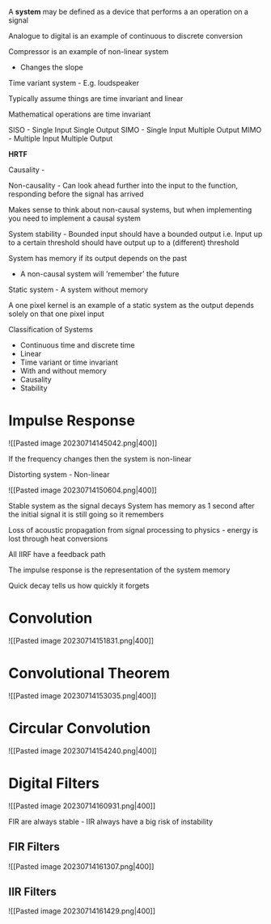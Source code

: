 A **system** may be defined as a device that performs a an operation on a signal

Analogue to digital is an example of continuous to discrete conversion

Compressor is an example of non-linear system
- Changes the slope

Time variant system - E.g. loudspeaker

Typically assume things are time invariant and linear

Mathematical operations are time invariant

SISO - Single Input Single Output
SIMO - Single Input Multiple Output
MIMO - Multiple Input Multiple Output

**HRTF**

Causality - 

Non-causality - Can look ahead further into the input to the function, responding before the signal has arrived

Makes sense to think about non-causal systems, but when implementing you need to implement a causal system

System stability - Bounded input should have a bounded output i.e. Input up to a certain threshold should have output up to a (different) threshold

System has memory if its output depends on the past
- A non-causal system will 'remember' the future

Static system - A system without memory

A one pixel kernel is an example of a static system as the output depends solely on that one pixel input

Classification of Systems
- Continuous time and discrete time
- Linear
- Time variant or time invariant
- With and without memory
- Causality
- Stability

# Impulse Response

![[Pasted image 20230714145042.png|400]]

If the frequency changes then the system is non-linear

Distorting system - Non-linear


![[Pasted image 20230714150604.png|400]]

Stable system as the signal decays
System has memory as 1 second after the initial signal it is still going so it remembers

Loss of acoustic propagation from signal processing to physics - energy is lost through heat conversions

All IIRF have a feedback path

The impulse response is the representation of the system memory

Quick decay tells us how quickly it forgets

# Convolution

![[Pasted image 20230714151831.png|400]]

# Convolutional Theorem

![[Pasted image 20230714153035.png|400]]

# Circular Convolution

![[Pasted image 20230714154240.png|400]]

# Digital Filters

![[Pasted image 20230714160931.png|400]]

FIR are always stable - IIR always have a big risk of instability

## FIR Filters

![[Pasted image 20230714161307.png|400]]

## IIR Filters

![[Pasted image 20230714161429.png|400]]

